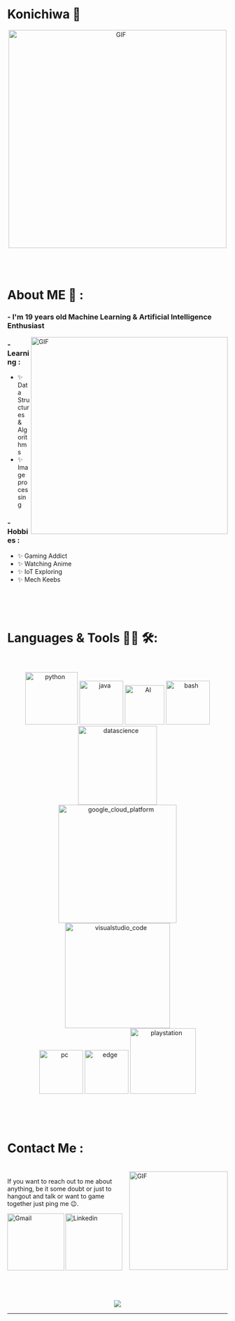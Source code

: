 # Konichiwa 👋

<div align="center">
<img hight="260" width="498" alt="GIF" align="center" src="https://media.tenor.com/OISpcH9g0zUAAAAC/jujutsu-kaisen-gojo.gif">
</div>

</br>
</br>
</br>


# About ME 💬 :

### - I'm 19 years old Machine Learning & Artificial Intelligence Enthusiast


<img hight="300" width="450" alt="GIF" align="right" src="https://media.tenor.com/-ZGfU4EG2aoAAAAC/championship-soccer.gif">

### - Learning :
- ✨ Data Structures & Algorithms
- ✨ Image processing

### - Hobbies : 
- ✨ Gaming Addict
- ✨ Watching Anime
- ✨ IoT Exploring
- ✨ Mech Keebs

</br>
</br>
</br>



# Languages & Tools 👨‍💻 🛠:
</br>

<p align="center">

<!-- For more icons please follow  https://github.com/MikeCodesDotNET/ColoredBadges -->
<img src="https://github.com/samv28/samv28/blob/main/assets/icons/python.png" alt="python" width="120" hight="50">
<img src="https://github.com/samv28/samv28/blob/main/assets/icons/java.png" alt="java"  width="100" hight="50">
<img src="https://github.com/samv28/samv28/blob/main/assets/icons/ai.png" alt="AI" width="90" hight="50">
<img src="https://github.com/samv28/samv28/blob/main/assets/icons/bash.png" alt="bash" width="100" hight="50">
<img src="https://github.com/samv28/samv28/blob/main/assets/icons/datascience.png" alt="datascience" width="180" hight="50">
</br>
<img src="https://github.com/samv28/samv28/blob/main/assets/icons/google_cloud_platform.png" alt="google_cloud_platform" width="270" hight="50">
<img src="https://github.com/samv28/samv28/blob/main/assets/icons/visualstudio_code.png" alt="visualstudio_code" width="240" hight="50">
</br>
<img src="https://github.com/samv28/samv28/blob/main/assets/icons/pc.png" alt="pc" width="100" hight="50">
<img src="https://github.com/samv28/samv28/blob/main/assets/icons/edge.png" alt="edge" width="100" hight="50">
<img src="https://github.com/samv28/samv28/blob/main/assets/icons/playstation@3x.png" alt="playstation" width="150" hight="50">
</p>
</br>
</br>
</br>



# Contact Me :

<p>
 </br>


<img hight="180" width="225" align="right" alt="GIF" src="https://media.tenor.com/LMif60qJBwUAAAAC/no-game-no-life-careful-who-you-lie-to.gif">


If you want to reach out to me about anything, be it some doubt or just to hangout and talk or want to game together just ping me 😉.



<a href="mailto:sameerkhatwani10@gmail.com">
 <img align="left" alt="Gmail" width="130" hight="100" src="https://cdn.icon-icons.com/icons2/2530/PNG/512/gmail_button_icon_151848.png" />
</a>
<a href="https://steamcommunity.com/id/SAM_v28">
  <img align="left" alt="Linkedin" width="130" hight="100" src="https://cdn.icon-icons.com/icons2/2530/PNG/512/steam_button_icon_151838.png" />
</br>
</br>
</br>
</a>




 </p>
 

</br>
</br>
</br>
</br>
</br>
</br>
</br>



<p align="center" >  
 <a href="https://github.com/anuraghazra/github-readme-stats"> 
<img  src="https://github-readme-stats.vercel.app/api?username=samv28&&show_icons=true&theme=radical"/>
  </a>
  </p>

*************
